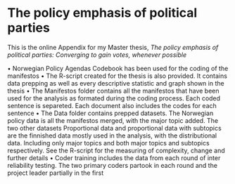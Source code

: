 # The policy emphasis of political parties
This is the online Appendix for my Master thesis, _The policy emphasis of political parties: Converging to gain votes, whenever possible_

• Norwegian Policy Agendas Codebook has been used for the coding of the manifestos
• The R-script created for the thesis is also provided. It contains data prepping as well as every descriptive statistic and graph shown in the thesis
•	The Manifestos folder contains all the manifestos that have been used for the analysis as formated during the coding process. Each coded sentence is separeted. Each document also includes the codes for each sentence
• The Data folder contains prepped datasets. The Norwegian policy data is all the manifestos merged, with the major topic added. The two other datasets Proportional data and proportional data with subtopics are the finnished data mostly used in the analysis, with the distributional data. Including only major topics and both major topics and subtopics respectively. See the R-script for the measuring of complexity, change and further details
• Coder training includes the data from each round of inter reliability testing. The two primary coders partook in each round and the project leader partially in the first

